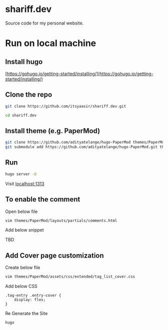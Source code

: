 # shariff.dev

Source code for my personal website.

# Run on local machine

## Install hugo

[https://gohugo.io/getting-started/installing/](https://gohugo.io/getting-started/installing/)

## Clone the repo

```sh
git clone https://github.com/itsyaasir/shariff.dev.git
```

```sh
cd shariff.dev


```

## Install theme (e.g. PaperMod)

```sh
git clone https://github.com/adityatelange/hugo-PaperMod themes/PaperMod
git submodule add https://github.com/adityatelange/hugo-PaperMod.git themes/PaperMod
```

## Run

```sh
hugo server -D
```

Visit [localhost:1313](http://localhost:1313)

## To enable the comment

Open below file

```sh
vim themes/PaperMod/layouts/partials/comments.html
```

Add below snippet

TBD

## Add Cover page customization

Create below file

```sh
vim themes/PaperMod/assets/css/extended/tag_list_cover.css 
```

Add below CSS

```
.tag-entry .entry-cover {
    display: flex;
}
```

Re Generate the Site

```
hugo
```
